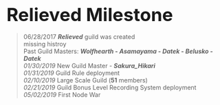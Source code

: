 ## <span style = "font-size: 2em">**Relieved Milestone**</span>

> 06/28/2017 **_Relieved_** guild was created\
missing histroy\
Past Guild Masters: **_Wolfhearth_ - _Asamayama_ - _Datek_ - _Belusko_ - _Datek_**\
_01/30/2019_ New Guild Master - **_Sakura_Hikari_**\
_01/31/2019_ Guild Rule deployment\
_02/10/2019_ Large Scale Guild (**51** members)\
_02/21/2019_ Guild Bonus Level Recording System deployment\
_05/02/2019_ First Node War


